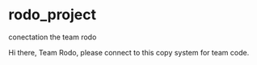 # rodo_project
conectation the team rodo

Hi there, Team Rodo, please connect to this copy system for team code.
